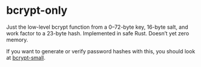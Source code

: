 # bcrypt-only

Just the low-level bcrypt function from a 0–72-byte key, 16-byte salt, and work factor to a 23-byte hash. Implemented in safe Rust. Doesn’t yet zero memory.

If you want to generate or verify password hashes with this, you should look at [bcrypt-small][].


  [bcrypt-small]: https://docs.rs/bcrypt-small/
